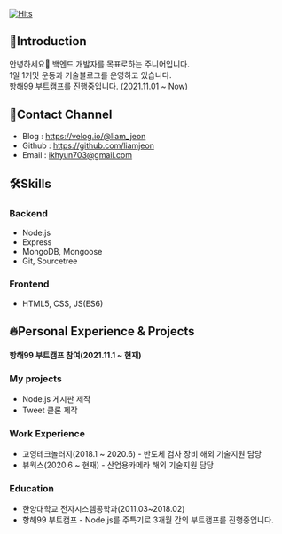 [![Hits](https://hits.seeyoufarm.com/api/count/incr/badge.svg?url=https%3A%2F%2Fgithub.com%2Fliamjeon&count_bg=%2379C83D&title_bg=%23555555&icon=&icon_color=%23E7E7E7&title=hits&edge_flat=false)](https://hits.seeyoufarm.com)
## 🚀Introduction
안녕하세요👋 백엔드 개발자를 목표로하는 주니어입니다.  
1일 1커밋 운동과 기술블로그를 운영하고 있습니다.  
항해99 부트캠프를 진행중입니다. (2021.11.01 ~ Now)

## 👋Contact Channel
- Blog : https://velog.io/@liam_jeon
- Github : https://github.com/liamjeon
- Email : ikhyun703@gmail.com

## 🛠Skills
### Backend
- Node.js
- Express
- MongoDB, Mongoose
- Git, Sourcetree

### Frontend
- HTML5, CSS, JS(ES6)

## 🔥Personal Experience & Projects
#### 항해99 부트캠프 참여(2021.11.1 ~ 현재)

### My projects
- Node.js 게시판 제작
- Tweet 클론 제작

### Work Experience
- 고영테크놀러지(2018.1 ~ 2020.6) - 반도체 검사 장비 해외 기술지원 담당
- 뷰웍스(2020.6 ~ 현재) - 산업용카메라 해외 기술지원 담당

### Education
- 한양대학교 전자시스템공학과(2011.03~2018.02)
- 항해99 부트캠프 - Node.js를 주특기로 3개월 간의 부트캠프를 진행중입니다.

<!--
**liamjeon/liamjeon** is a ✨ _special_ ✨ repository because its `README.md` (this file) appears on your GitHub profile.

Here are some ideas to get you started:

- 🔭 I’m currently working on ...
- 🌱 I’m currently learning ...
- 👯 I’m looking to collaborate on ...
- 🤔 I’m looking for help with ...
- 💬 Ask me about ...
- 📫 How to reach me: ...
- 😄 Pronouns: ...
- ⚡ Fun fact: ...
-->
